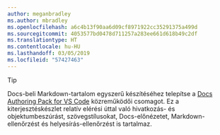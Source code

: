 ```yaml
---
author: meganbradley
ms.author: mbradley
ms.openlocfilehash: a6c4b13f90aa6d09cf8971922cc35291375a499d
ms.sourcegitcommit: 4053577bd0478d711257a283ee661d618b49c2df
ms.translationtype: HT
ms.contentlocale: hu-HU
ms.lasthandoff: 03/05/2019
ms.locfileid: "57427463"
---
```

> [!TIP]
> Docs-beli Markdown-tartalom egyszerű készítéséhez telepítse a [Docs Authoring Pack for VS Code](../../how-to-write-docs-auth-pack.md) közreműködői csomagot. Ez a kiterjesztéskészlet relatív elérési úttal való hivatkozás- és objektumbeszúrást, szövegstílusokat, Docs-előnézetet, Markdown-ellenőrzést és helyesírás-ellenőrzést is tartalmaz.